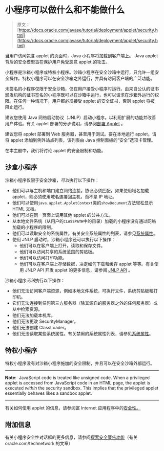 # 小程序可以做什么和不能做什么

> 原文： [https://docs.oracle.com/javase/tutorial/deployment/applet/security.html](https://docs.oracle.com/javase/tutorial/deployment/applet/security.html)

当用户访问包含 applet 的页面时，Java 小程序将加载到客户端上。 Java applet 背后的安全模型旨在保护用户免受恶意 applet 的攻击。

小程序是沙箱小程序或特权小程序。沙箱小程序在安全沙箱中运行，只允许一组安全操作。特权小程序可以在安全沙箱之外运行，并具有访问客户端的广泛功能。

未签名的小程序仅限于安全沙箱，仅在用户接受小程序时运行。由来自公认的证书颁发机构的证书签名的小程序既可以在沙箱中运行，也可以请求在沙箱外运行的权限。在任何一种情况下，用户都必须接受 applet 的安全证书，否则 applet 将被阻止运行。

建议您使用 Java 网络启动协议（JNLP）启动小程序，以利用扩展的功能并改善用户体验。有关 applet 部署的分步说明，请参阅[部署 Applet](deployingApplet.html) 。

建议您将 applet 部署到 Web 服务器，甚至用于测试。要在本地运行 applet，请将 applet 添加到例外站点列表，该列表由 Java 控制面板的“安全”选项卡管理。

在本主题中，我们将讨论 applet 的安全限制和功能。

## 沙盒小程序

沙箱小程序仅限于安全沙箱，*可以*执行以下操作：

*   他们可以与主机和端口建立网络连接。协议必须匹配，如果使用域名加载 applet，则必须使用域名连接回主机，而不是 IP 地址。
*   他们可以使用`java.applet.AppletContext`类的`showDocument`方法轻松显示 HTML 文档。
*   他们可以在同一页面上调用其他 applet 的公共方法。
*   从本地文件系统（从用户的`CLASSPATH`中的目录）加载的小程序没有通过网络加载的小程序的限制。
*   他们可以读取安全的系统属性。有关安全系统属性的列表，请参见[系统属性](../doingMoreWithRIA/properties.html)。
*   使用 JNLP 启动时，沙箱小程序还可以执行以下操作：
    *   他们可以在客户端上打开，读取和保存文件。
    *   他们可以访问共享的系统范围的剪贴板。
    *   他们可以访问打印功能。
    *   他们可以在客户端上存储数据，决定如何下载和缓存 applet 等等。有关使用 JNLP API 开发 applet 的更多信息，请参阅 [JNLP API](../doingMoreWithRIA/jnlpAPI.html) 。

沙箱小程序*无法*执行以下操作：

*   他们无法访问客户端资源，例如本地文件系统，可执行文件，系统剪贴板和打印机。
*   它们无法连接到任何第三方服务器（除其源自的服务器之外的任何服务器）或从中检索资源。
*   他们无法加载本机库。
*   他们无法更改 SecurityManager。
*   他们无法创建 ClassLoader。
*   他们无法读取某些系统属性。有关禁用的系统属性列表，请参见[系统属性](../doingMoreWithRIA/properties.html)。

## 特权小程序

特权小程序没有对沙箱小程序施加的安全限制，并且可以在安全沙箱外部运行。

* * *

**Note:**  JavaScript code is treated like unsigned code. When a privileged applet is accessed from JavaScript code in an HTML page, the applet is executed _within_ the security sandbox. This implies that the privileged applet essentially behaves likes a sandbox applet.

* * *

有关如何使用 applet 的信息，请参阅富 Internet 应用程序中的[安全性。](../doingMoreWithRIA/security.html)

## 附加信息

有关小程序安全性对话框的更多信息，请参阅[探索安全警告功能](http://www.oracle.com/technetwork/articles/javase/appletwarning-135102.html)（有关 oracle.com/technetwork 的文章）